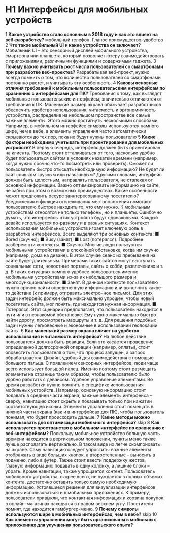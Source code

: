 # H1 Интерфейсы для мобильных устройств
1 __Какое устройство стало основным в 2018 году и как это влияет на веб-разработку?__ мобильный телефон. Гланое приемущество-удобство
2 __Что такое мобильный UI и какие устройства он включает?__ Мобильный UI – это сенсорный дисплей мобильного устройства, смартфона или планшета, который позволяет юзеру взаимодействовать с приложениями, различными функциями и содержимым
гаджета.
3 __Почему важно учитывать рост числа пользователей со смартфонами при разработке веб-проектов?__ Разрабатывая веб-проект, нужно всегда помнить о том,
что количество пользователей со смартфонами постоянно растет, и учитывать эту особенность.
4 __Каковы основные отличия требований к мобильным пользовательским интерфейсам по сравнению с интерфейсами для ПК?__ Требования к тому, как выглядят мобильные пользовательские интерфейсы, значительно отличаются
от требований к ПК. Маленький размер экрана обязывает разработчиков обеспечить удобство использования, читаемость и эргономичность устройства,
распределив на небольшом пространстве все самые
важные элементы. Этого можно достигнуть несколькими способами.
Например, в мобильном интерфейсе символы используются намного шире, чем в вебе, а элементы управления часто автоматически скрываются до тех пор,
пока не будут нужны пользователю
5 __Какие факторы необходимо учитывать при проектировании для мобильных устройств?__ В первую очередь, интерфейс должен быть ориентирован на клиента. Поэтому стоит отталкиваться
от того, насколько удобно будет пользоваться сайтом
в условиях нехватки времени (например, когда нужно срочно что-то посмотреть или проверить). Сможет ли пользователь быстро отыскать необходимую
информацию? Не будет ли сайт слишком грузным
или навязчивым?
Другими словами, интерфейс должен быть целостным, направлять пользователя, не отвлекая от основной информации. Важно оптимизировать информацию на сайте,
не забыв при этом о возможных преимуществах. Какие особенности может предложить ресурс заинтересованному посетителю? Уведомления и функция
отслеживания местоположения помогают пользователю быстрее находить то, что ему нужно. К мобильным устройствам относятся не только телефоны, но и планшеты. Ошибочно думать, что интерфейсы этих устройств будут одинаковыми. Каждый девайс используется по-разному и в разных ситуациях.
Контекст использования мобильных устройств
играет ключевую роль в разработке интерфейсов.
Всего выделяют три основных контекста:
■ Bored (скучно);
■ Busy (занят);
■ Lost (потерялся). Подробнее разберем эти контексты.
■ Скучно.
Многие люди пользуются мобильными устройствами в спокойной обстановке, когда им скучно
(например, дома на диване). В этом случае сеанс их
пребывания на сайте будет длительным. Примерами
таких сайтов могут выступать социальные сети, новостные порталы, сайты о хобби, развлечениях и т. д.
В таких ситуациях намного удобнее пользоваться
именно мобильными устройствами из-за их небольшого размера и многофункциональности.
■ Занят.
В данном контексте пользователю нужно срочно найти определенную информацию или выполнить
какое-то действие (к примеру, отправить электронное
письмо). Для этих задач интерфейс должен быть максимально упрощен, чтобы новый посетитель сайта,
мог понять, где находится нужная информация.
■ Потерялся.
Этот сценарий предполагает, что пользователь
находится в пути или в незнакомой обстановке. Ему
нужно максимально быстро найти дорогу, просмотреть маршруты и т. д. Для решения подобных задач
нужны легковесные и экономные в использовании
геолокации сайты.
6 __Как маленький размер экрана влияет на удобство использования и читаемость интерфейса?__ На любое действие пользователя должна
быть реакция. Если это касается проведение
определенной долгосрочной операции (например, оплаты), стоит оповестить пользователя
о том, что процесс запущен, а запрос обрабатывается. Дизайн, удобный для взаимодействия
с помощью большого пальца. С появлением сенсорных интерфейсов, люди чаще всего использует большой палец. Именно поэтому стоит
размещать элементы на странице таким образом, чтобы пользователю было удобно работать
с девайсом. Удобное управление элементами. Во время разработки нужно помнить о специфике использования мобильных устройств. Например,
основную информацию стоит подавать в средней части экрана, важные элементы интерфейса – сверху, навигацию стоит скрыть и показывать
только при нажатии соответствующей иконки.
Элементы управления стоит помещать в нижней
части экрана (как и в интерфейсах для ПК), чтобы пользователь понимал, что будет происходить
дальше.
7 __Какие методы можно использовать для оптимизации мобильного интерфейса?__ skip 
8 __Как используется пространство в мобильном интерфейсе по сравнению с веб-интерфейсом?__ Поскольку мобильное устройство большую часть
времени находится в вертикальном положении, пункты меню также лучше располагать вертикально.
В таком виде их легче скомпоновать на экране.
Саму навигацию следует упростить: важные элементы отображать в виде больших кнопок, а второстепенные – выносить в подменю, либо в футер.
Также стоит ввести поддержку жестов, главную информацию подавать в одну колонку, а лишние блоки – убрать. Кроме навигации, также упрощается контент.
Пользователь мобильного устройства, скорее всего,
не нуждается в полных объемах контента, достаточно
оставить только самую необходимую информацию. Устоявшиеся решения для визуализации интерфейсов должны использоваться и в мобильных
приложениях. К примеру, пользователи привыкли,
что контактная информация и корзина покупок в онлайн-магазинах находятся в правом верхнем углу. Посетители помнят, где находится гамбургер-меню.
9 __Почему символы используются шире в мобильных интерфейсах, чем в вебе?__ skip
10 __Как элементы управления могут быть организованы в мобильных приложениях для улучшения пользовательского опыта?__ 





